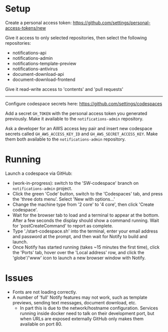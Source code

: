 # Setup

Create a personal access token: https://github.com/settings/personal-access-tokens/new

Give it access to only selected repositories, then select the following repositories:

* notifications-api
* notifications-admin
* notifications-template-preview
* notifications-antivirus
* document-download-api
* document-download-frontend

Give it read-write access to 'contents' and 'pull requests'

---

Configure codespace secrets here: https://github.com/settings/codespaces

Add a secret `GH_TOKEN` with the personal access token you generated previously. Make it available to the `notifications-admin` repository.

Ask a developer for an AWS access key pair and insert new codespace secrets called `GH_AWS_ACCESS_KEY_ID` and `GH_AWS_SECRET_ACCESS_KEY`. Make them both available to the `notifications-admin` repository.

# Running

Launch a codespace via GitHub:

* (work-in-progress): switch to the 'SW-codespace' branch on `notifications-admin` project.
* Click the green 'Code' button, switch to the 'Codespaces' tab, and press the 'three dots menu'. Select 'New with options...'
* Change the machine type from '2 core' to '4 core', then click 'Create codespace'.
* Wait for the browser tab to load and a terminal to appear at the bottom. After a few seconds the display should show a command running. Wait for 'postCreateCommand' to report as complete.
* Type './start-codespace.sh' into the terminal, enter your email address and password at the prompt, and then wait for Notify to build and launch.
* Once Notify has started running (takes ~15 minutes the first time), click the 'Ports' tab, hover over the 'Local address' row, and click the 'globe'/'www' icon to launch a new browser window with Notify.

# Issues

* Fonts are not loading correctly.
* A number of 'full' Notify features may not work, such as template previews, sending text messages, document download, etc.
  * In part this is due to the network/hostname configuration. Services running inside docker need to talk on their development port, but when URLs are exposed externally GitHub only makes them available on port 80.
